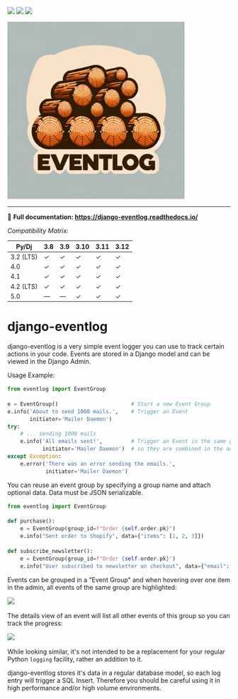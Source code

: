 [![](https://img.shields.io/pypi/v/django-eventlog.svg)](https://pypi.org/project/django-eventlog/)
[![](https://github.com/bartTC/django-eventlog/actions/workflows/push.yml/badge.svg)](https://github.com/bartTC/django-eventlog/actions/workflows/push.yml)
[![](https://codecov.io/github/bartTC/django-eventlog/graph/badge.svg?token=YLXXbCawUQ)](https://codecov.io/github/bartTC/django-eventlog)

<img src="https://github.com/bartTC/django-eventlog/raw/main/docs/_static/logo.webp" alt="djang-eventlog Logo" width="400"/>

-----

📖 **Full documentation: https://django-eventlog.readthedocs.io/**

*Compatibility Matrix:*

| Py/Dj     | 3.8 | 3.9 | 3.10 | 3.11 | 3.12 |
| --------- | --- | --- | ---- | ---- | ---- |
| 3.2 (LTS) |  ✓  |  ✓  |  ✓   |  ✓   |  ✓   |
| 4.0       |  ✓  |  ✓  |  ✓   |  ✓   |  ✓   |
| 4.1       |  ✓  |  ✓  |  ✓   |  ✓   |  ✓   |
| 4.2 (LTS) |  ✓  |  ✓  |  ✓   |  ✓   |  ✓   |
| 5.0       |  —  |  —  |  ✓   |  ✓   |  ✓   |

# django-eventlog

django-eventlog is a very simple event logger you can use to track certain
actions in your code. Events are stored in a Django model and can be viewed
in the Django Admin.

Usage Example:

```python
from eventlog import EventGroup

e = EventGroup()                       # Start a new Event Group
e.info('About to send 1000 mails.',    # Trigger an Event
       initiator='Mailer Daemon')
try:
    # ... sending 1000 mails
    e.info('All emails sent!',         # Trigger an Event in the same group,
           initiator='Mailer Daemon')  # so they are combined in the admin.
except Exception:
    e.error('There was an error sending the emails.',
            initiator='Mailer Daemon')
```

You can reuse an event group by specifying a group name and attach optional data.
Data must be JSON serializable.

```python
from eventlog import EventGroup

def purchase():
    e = EventGroup(group_id=f"Order {self.order.pk}")
    e.info("Sent order to Shopify", data={"items": [1, 2, 3]})

def subscribe_newsletter():
    e = EventGroup(group_id=f"Order {self.order.pk}")
    e.info("User subscribed to newsletter on checkout", data={"email": "user@example.com"})
```

Events can be grouped in a "Event Group" and when hovering over one item
in the admin, all events of the same group are highlighted:

![](https://github.com/bartTC/django-eventlog/raw/main/docs/_static/change_list.png)

The details view of an event will list all other events of this group so you
can track the progress:

![](https://github.com/bartTC/django-eventlog/raw/main/docs/_static/change_form.png)

While looking similar, it's not intended to be a replacement for your
regular Python ``logging`` facility, rather an addition to it.

django-eventlog stores it's data in a regular database model, so each log entry
will trigger a SQL Insert. Therefore you should be careful using it in high
performance and/or high volume environments.
